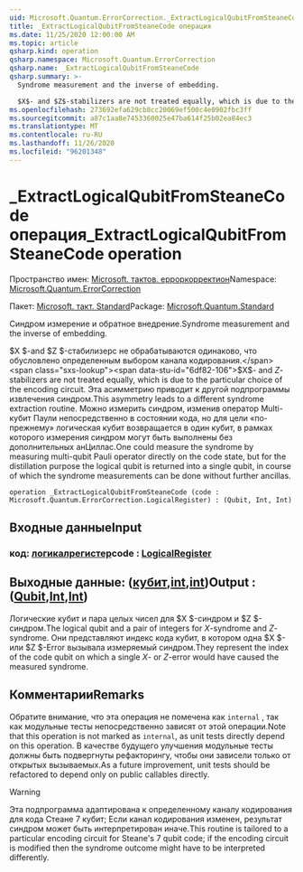```yaml
---
uid: Microsoft.Quantum.ErrorCorrection._ExtractLogicalQubitFromSteaneCode
title: _ExtractLogicalQubitFromSteaneCode операция
ms.date: 11/25/2020 12:00:00 AM
ms.topic: article
qsharp.kind: operation
qsharp.namespace: Microsoft.Quantum.ErrorCorrection
qsharp.name: _ExtractLogicalQubitFromSteaneCode
qsharp.summary: >-
  Syndrome measurement and the inverse of embedding.

  $X$- and $Z$-stabilizers are not treated equally, which is due to the particular choice of the encoding circuit. This asymmetry leads to a different syndrome extraction routine. One could measure the syndrome by measuring multi-qubit Pauli operator directly on the code state, but for the distillation purpose the logical qubit is returned into a single qubit, in course of which the syndrome measurements can be done without further ancillas.
ms.openlocfilehash: 273692efa629cb8cc20069ef500c4e0902fbc3ff
ms.sourcegitcommit: a87c1aa8e7453360025e47ba614f25b02ea84ec3
ms.translationtype: MT
ms.contentlocale: ru-RU
ms.lasthandoff: 11/26/2020
ms.locfileid: "96201348"
---
```

# <a name="_extractlogicalqubitfromsteanecode-operation"></a><span data-ttu-id="6df82-102">_ExtractLogicalQubitFromSteaneCode операция</span><span class="sxs-lookup"><span data-stu-id="6df82-102">_ExtractLogicalQubitFromSteaneCode operation</span></span>

<span data-ttu-id="6df82-103">Пространство имен: [Microsoft. тактов. ерроркорректион](xref:Microsoft.Quantum.ErrorCorrection)</span><span class="sxs-lookup"><span data-stu-id="6df82-103">Namespace: [Microsoft.Quantum.ErrorCorrection](xref:Microsoft.Quantum.ErrorCorrection)</span></span>

<span data-ttu-id="6df82-104">Пакет: [Microsoft. такт. Standard](https://nuget.org/packages/Microsoft.Quantum.Standard)</span><span class="sxs-lookup"><span data-stu-id="6df82-104">Package: [Microsoft.Quantum.Standard](https://nuget.org/packages/Microsoft.Quantum.Standard)</span></span>


<span data-ttu-id="6df82-105">Синдром измерение и обратное внедрение.</span><span class="sxs-lookup"><span data-stu-id="6df82-105">Syndrome measurement and the inverse of embedding.</span></span>

<span data-ttu-id="6df82-106">$X $-and $Z $-стабилизерс не обрабатываются одинаково, что обусловлено определенным выбором канала кодирования.</span><span class="sxs-lookup"><span data-stu-id="6df82-106">$X$- and $Z$-stabilizers are not treated equally, which is due to the particular choice of the encoding circuit.</span></span>
<span data-ttu-id="6df82-107">Эта асимметрию приводит к другой подпрограммы извлечения синдром.</span><span class="sxs-lookup"><span data-stu-id="6df82-107">This asymmetry leads to a different syndrome extraction routine.</span></span>
<span data-ttu-id="6df82-108">Можно измерить синдром, изменив оператор Multi-кубит Паули непосредственно в состоянии кода, но для цели «по-прежнему» логическая кубит возвращается в один кубит, в рамках которого измерения синдром могут быть выполнены без дополнительных анЦиллас.</span><span class="sxs-lookup"><span data-stu-id="6df82-108">One could measure the syndrome by measuring multi-qubit Pauli operator directly on the code state, but for the distillation purpose the logical qubit is returned into a single qubit, in course of which the syndrome measurements can be done without further ancillas.</span></span>

```qsharp
operation _ExtractLogicalQubitFromSteaneCode (code : Microsoft.Quantum.ErrorCorrection.LogicalRegister) : (Qubit, Int, Int)
```


## <a name="input"></a><span data-ttu-id="6df82-109">Входные данные</span><span class="sxs-lookup"><span data-stu-id="6df82-109">Input</span></span>

### <a name="code--logicalregister"></a><span data-ttu-id="6df82-110">код: [логикалрегистер](xref:Microsoft.Quantum.ErrorCorrection.LogicalRegister)</span><span class="sxs-lookup"><span data-stu-id="6df82-110">code : [LogicalRegister](xref:Microsoft.Quantum.ErrorCorrection.LogicalRegister)</span></span>





## <a name="output--qubitintint"></a><span data-ttu-id="6df82-111">Выходные данные: ([кубит](xref:microsoft.quantum.lang-ref.qubit),[int](xref:microsoft.quantum.lang-ref.int),[int](xref:microsoft.quantum.lang-ref.int))</span><span class="sxs-lookup"><span data-stu-id="6df82-111">Output : ([Qubit](xref:microsoft.quantum.lang-ref.qubit),[Int](xref:microsoft.quantum.lang-ref.int),[Int](xref:microsoft.quantum.lang-ref.int))</span></span>

<span data-ttu-id="6df82-112">Логические кубит и пара целых чисел для $X $-синдром и $Z $-синдром.</span><span class="sxs-lookup"><span data-stu-id="6df82-112">The logical qubit and a pair of integers for $X$-syndrome and $Z$-syndrome.</span></span>
<span data-ttu-id="6df82-113">Они представляют индекс кода кубит, в котором одна $X $-или $Z $-Error вызывала измеряемый синдром.</span><span class="sxs-lookup"><span data-stu-id="6df82-113">They represent the index of the code qubit on which a single $X$- or $Z$-error would have caused the measured syndrome.</span></span>

## <a name="remarks"></a><span data-ttu-id="6df82-114">Комментарии</span><span class="sxs-lookup"><span data-stu-id="6df82-114">Remarks</span></span>

<span data-ttu-id="6df82-115">Обратите внимание, что эта операция не помечена как `internal` , так как модульные тесты непосредственно зависят от этой операции.</span><span class="sxs-lookup"><span data-stu-id="6df82-115">Note that this operation is not marked as `internal`, as unit tests directly depend on this operation.</span></span> <span data-ttu-id="6df82-116">В качестве будущего улучшения модульные тесты должны быть подвергнуты рефакторингу, чтобы они зависели только от открытых вызываемых.</span><span class="sxs-lookup"><span data-stu-id="6df82-116">As a future improvement, unit tests should be refactored to depend only on public callables directly.</span></span>

> [!WARNING]
> <span data-ttu-id="6df82-117">Эта подпрограмма адаптирована к определенному каналу кодирования для кода Стеане 7 кубит; Если канал кодирования изменен, результат синдром может быть интерпретирован иначе.</span><span class="sxs-lookup"><span data-stu-id="6df82-117">This routine is tailored to a particular encoding circuit for Steane's 7 qubit code; if the encoding circuit is modified then the syndrome outcome might have to be interpreted differently.</span></span>